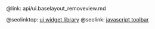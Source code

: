 @link: api/ui.baselayout_removeview.md

@seolinktop: [ui widget library](https://webix.com)
@seolink: [javascript toolbar](https://webix.com/widget/toolbar/)